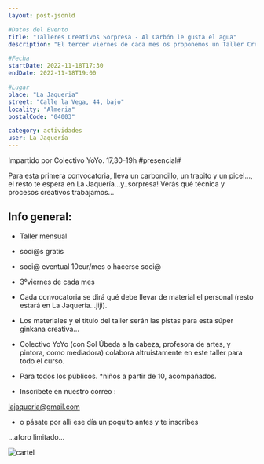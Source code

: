 ```yaml
---
layout: post-jsonld

#Datos del Evento
title: "Talleres Creativos Sorpresa - Al Carbón le gusta el agua"
description: "El tercer viernes de cada mes os proponemos un Taller Creativo, de la mano del Colectivo Yo-Yo"

#Fecha
startDate: 2022-11-18T17:30
endDate: 2022-11-18T19:00

#Lugar
place: "La Jaqueria"
street: "Calle la Vega, 44, bajo"
locality: "Almeria"
postalCode: "04003"

category: actividades
user: La Jaquería
---
```


Impartido por Colectivo YoYo. 
17,30-19h #presencial#

Para esta primera convocatoria, lleva un carboncillo, un trapito y un picel..., el resto te espera en La Jaquería...y..sorpresa! 
Verás qué técnica y procesos creativos trabajamos...

## Info general:

- Taller mensual

- soci@s gratis 
- soci@ eventual 10eur/mes o hacerse soci@

- 3°viernes de cada mes

- Cada convocatoria se dirá qué debe llevar de material el personal (resto estará en La Jaquería...jiji).

- Los materiales y el título del taller serán las pistas para esta súper ginkana creativa...

- Colectivo YoYo (con Sol Úbeda a la cabeza,  profesora de artes, y pintora, como mediadora)  colabora altruistamente en este taller para todo el curso.

- Para todos los públicos. *niños a partir de 10, acompañados.

- Inscribete en nuestro correo :

lajaqueria@gmail.com

-  o pásate por allí ese día un poquito antes y te inscribes

...aforo limitado...


![cartel](https://lajaqueria.org/recursos/varios/taller_creativo.jpg)

